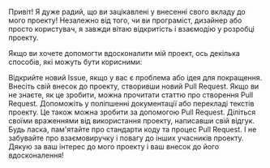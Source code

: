 Привіт! Я дуже радий, що ви зацікавлені у внесенні свого вкладу до мого проекту! Незалежно від того, чи ви програміст, дизайнер або просто користувач, я завжди вітаю відкритість і взаємодію у розробці проекту.

Якщо ви хочете допомогти вдосконалити мій проект, ось декілька способів, які можуть бути корисними:

Відкрийте новий Issue, якщо у вас є проблема або ідея для покращення.
Внесіть свій внесок до проекту, створивши новий Pull Request. Якщо ви не знаєте, як це зробити, можна прочитати статтю про створення Pull Request.
Допоможіть у поліпшенні документації або перекладі текстів проекту. Це також можна зробити за допомогою Pull Request.
Діліться своїми враженнями від використання проекту, написавши свій відгук.
Будь ласка, пам'ятайте про стандарти коду та процес Pull Request. І не забувайте про взаємовиручку і повагу до інших учасників проекту. Дякую за ваш інтерес до мого проекту і ваш внесок до його вдосконалення!